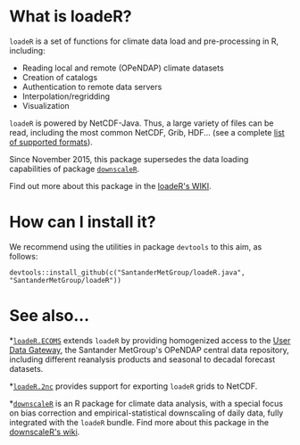 What is loadeR?
===============

`loadeR` is a set of functions for climate data load and pre-processing in R, including:
 * Reading local and remote (OPeNDAP) climate datasets
 * Creation of catalogs
 * Authentication to remote data servers
 * Interpolation/regridding
 * Visualization

`loadeR` is powered by NetCDF-Java. Thus, a large variety of files can be read, including the most common NetCDF, Grib, HDF... (see a complete [list of supported formats](http://www.unidata.ucar.edu/software/thredds/current/netcdf-java/reference/formats/FileTypes.html)). 

Since November 2015, this package supersedes the data loading capabilities of package [`downscaleR`](https://github.com/SantanderMetGroup/downscaleR).

Find out more about this package in the [loadeR's WIKI](https://github.com/SantanderMetGroup/loadeR/wiki).


# How can I install it?

We recommend using the utilities in package `devtools` to this aim, as follows:

```{r}
devtools::install_github(c("SantanderMetGroup/loadeR.java", "SantanderMetGroup/loadeR"))
```

# See also...

 *[`loadeR.ECOMS`](https://github.com/SantanderMetGroup/loadeR.ECOMS/) extends `loadeR` by providing homogenized access to the [User Data Gateway](http://meteo.unican.es/trac/wiki/udg), the Santander MetGroup's OPeNDAP central data repository, including different reanalysis products and seasonal to decadal forecast datasets.

 *[`loadeR.2nc`](https://github.com/SantanderMetGroup/loadeR.2nc/) provides support for exporting `loadeR` grids to NetCDF.

 *[`downscaleR`](https://github.com/SantanderMetGroup/downscaleR) is an R package for climate data analysis, with a special focus on bias correction and empirical-statistical downscaling of daily data, fully integrated with the `loadeR` bundle. Find more about this package in the [downscaleR's wiki](https://github.com/SantanderMetGroup/downscaleR/wiki).



